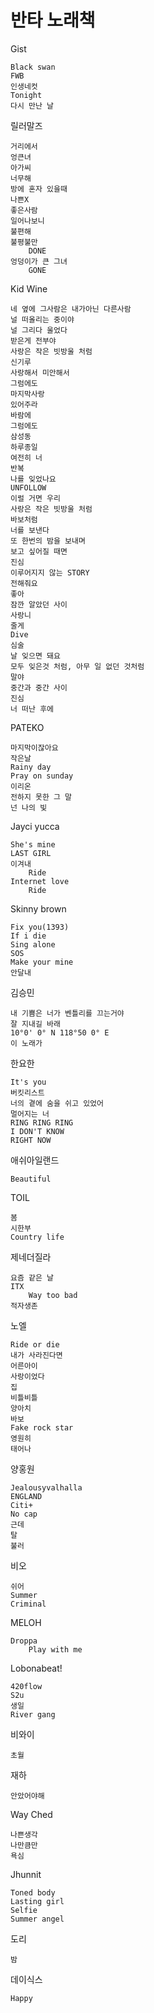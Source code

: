 # 반타 노래책

Gist

	Black swan				
	FWB
    인생네컷
    Tonight
    다시 만난 날

릴러말즈

	거리에서	
	엉큰녀		
	아가씨			
	너무해		
	방에 혼자 있을때		
	나쁜X		
	좋은사람		
	일어나보니		
	불편해		
	불평불만
        DONE
	엉덩이가 큰 그녀
        GONE
    
Kid Wine

	네 옆에 그사람은 내가아닌 다른사람
    널 떠올리는 중이야
    널 그리다 울었다
    받은게 전부야
    사랑은 작은 빗방울 처럼
    신기루
    사랑해서 미안해서
    그럼에도
	마지막사랑		
	있어주라	
    바람에
	그럼에도
    삼성동
    하루종일
    여전히 너
	반복 
    나를 잊었나요
    UNFOLLOW
    이럴 거면 우리
    사랑은 작은 빗방울 처럼
    바보처럼
    너를 보낸다
    또 한번의 밤을 보내며
    보고 싶어질 때면
    진심
    이루어지지 않는 STORY
    전해줘요
    좋아
    잠깐 알았던 사이
    사랑니
    줄게
    Dive
    심술
    날 잊으면 돼요
    모두 잊은것 처럼, 아무 일 없던 것처럼
    말야
    중간과 중간 사이
    진심
    너 떠난 후에
    

PATEKO	

    마지막이잖아요
    작은날
    Rainy day
    Pray on sunday
    이리온
    전하지 못한 그 말
    넌 나의 빛
    

Jayci yucca

	She's mine		
	LAST GIRL		
	이겨내
        Ride
	Internet love
        Ride
	
 

Skinny brown

	Fix you(1393)		
	If i die		
	Sing alone		
	SOS		
	Make your mine		
	안달내	

김승민

	내 기쁨은 너가 벤틀리를 끄는거야
    잘 지내길 바래
	10°0' 0° N 118°50 0° E		
	이 노래가	

한요한

	It's you		
	버킷리스트		
	너의 곁에 숨을 쉬고 있었어
    멀어지는 너
    RING RING RING
    I DON'T KNOW
    RIGHT NOW

애쉬아일랜드

	Beautiful		

TOIL

	봄
    시한부
    Country life
    
	
제네더질라

	요즘 같은 날		
	ITX	
        Way too bad
	적자생존
 
	

노엘

	Ride or die		
	내가 사라진다면		
	어른아이			
	사랑이었다		
	집				
	비틀비틀		
	양아치		
	바보
    Fake rock star
    영원히
    태어나
    
    
    	
양홍원

	Jealousyvalhalla		
	ENGLAND		
	Citi+		
	No cap		
	근데		
	탈
    불러
    

비오

	쉬어		
	Summer
    Criminal

MELOH

	Droppa	
        Play with me
	

Lobonabeat!

    420flow
    S2u
    생일
    River gang

비와이

    초월

재하

    안았어야해

Way Ched

    나쁜생각
    나만큼만
    욕심
    
Jhunnit
    
    Toned body
    Lasting girl
    Selfie
    Summer angel

 도리

    밤

데이식스

    Happy
    
    
    

        
